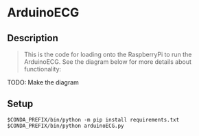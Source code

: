 # ArduinoECG
## Description
> This is the code for loading onto the RaspberryPi to run the ArduinoECG. See the diagram below for more details about functionality:

TODO: Make the diagram

## Setup
```
$CONDA_PREFIX/bin/python -m pip install requirements.txt
$CONDA_PREFIX/bin/python arduinoECG.py
```
